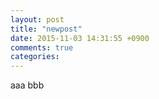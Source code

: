 ```yaml
---
layout: post
title: "newpost"
date: 2015-11-03 14:31:55 +0900
comments: true
categories: 
---
```


aaa
bbb